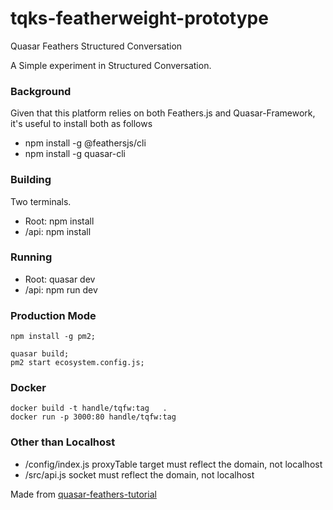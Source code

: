 # tqks-featherweight-prototype
Quasar Feathers Structured Conversation

A Simple experiment in Structured Conversation.

### Background
Given that this platform relies on both Feathers.js and Quasar-Framework, it's useful to install both as follows<br/>
* npm install -g @feathersjs/cli
* npm install -g quasar-cli

### Building
Two terminals. 
* Root: npm install
* /api: npm install
### Running 
* Root: quasar dev
* /api: npm run dev

### Production Mode
```
npm install -g pm2;

quasar build;
pm2 start ecosystem.config.js;
```

### Docker
```
docker build -t handle/tqfw:tag   .
docker run -p 3000:80 handle/tqfw:tag
```

### Other than Localhost
* /config/index.js proxyTable target must reflect the domain, not localhost
* /src/api.js socket must reflect the domain, not localhost

Made from [quasar-feathers-tutorial](https://github.com/claustres/quasar-feathers-tutorial)
